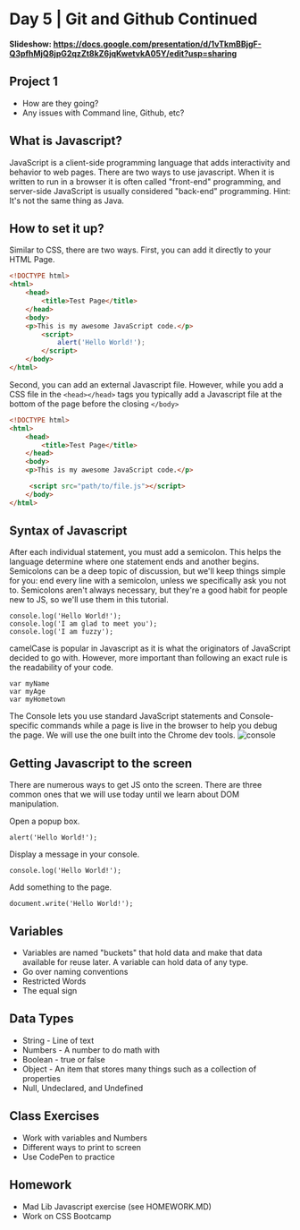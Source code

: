 # Day 5	 | Git and Github Continued

**Slideshow: https://docs.google.com/presentation/d/1vTkmBBjgF-Q3pfhMjQ8jpG2qzZt8kZ6jqKwetvkA05Y/edit?usp=sharing**

## Project 1
- How are they going?
- Any issues with Command line, Github, etc?

## What is Javascript?
JavaScript is a client-side programming language that adds interactivity and behavior to web pages. There are two ways to use javascript. When it is written to run in a browser it is often called "front-end" programming, and server-side JavaScript is usually considered "back-end" programming. Hint: It's not the same thing as Java.

## How to set it up?
Similar to CSS, there are two ways. First, you can add it directly to your HTML Page.

```html
<!DOCTYPE html>
<html>
    <head>
        <title>Test Page</title>
    </head>
    <body>
    <p>This is my awesome JavaScript code.</p>
        <script>
            alert('Hello World!');
        </script>
    </body>
</html>
```

Second, you can add an external Javascript file. However, while you add a CSS file in the `<head></head>` tags you typically add a Javascript file at the bottom of the page before the closing `</body>`

```html
<!DOCTYPE html>
<html>
    <head>
        <title>Test Page</title>
    </head>
    <body>
    <p>This is my awesome JavaScript code.</p>

     <script src="path/to/file.js"></script>
    </body>
</html>
```

## Syntax of Javascript

After each individual statement, you must add a semicolon. This helps the language determine where one statement ends and another begins. Semicolons can be a deep topic of discussion, but we'll keep things simple for you: end every line with a semicolon, unless we specifically ask you not to. Semicolons aren't always necessary, but they're a good habit for people new to JS, so we'll use them in this tutorial.

```
console.log('Hello World!');
console.log('I am glad to meet you');
console.log('I am fuzzy');
```

camelCase is popular in Javascript as it is what the originators of JavaScript decided to go with. However, more important than following an exact rule is the readability of your code.
```
var myName
var myAge
var myHometown
```

The Console lets you use standard JavaScript statements and Console-specific commands while a page is live in the browser to help you debug the page. We will use the one built into the Chrome dev tools.
![console](http://www.ikrazzy.com/wp-content/uploads/2012/02/chrome-javascript-error.jpg)


## Getting Javascript to the screen
There are numerous ways to get JS onto the screen. There are three common ones that we will use today until we learn about DOM manipulation.

Open a popup box.

```
alert('Hello World!');
```

Display a message in your console.

```
console.log('Hello World!');
````

Add something to the page.

```
document.write('Hello World!');
```

## Variables
- Variables are named "buckets" that hold data and make that data available for reuse later. A variable can hold data of any type.
- Go over naming conventions
- Restricted Words
- The equal sign

## Data Types
- String - Line of text
- Numbers - A number to do math with
- Boolean - true or false
- Object - An item that stores many things such as a collection of properties
- Null, Undeclared, and Undefined

## Class Exercises
- Work with variables and Numbers
- Different ways to print to screen
- Use CodePen to practice

## Homework
- Mad Lib Javascript exercise (see HOMEWORK.MD)
- Work on CSS Bootcamp

